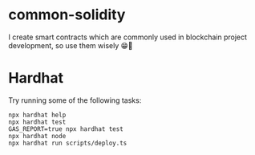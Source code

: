 # common-solidity
I create smart contracts which are commonly used in blockchain project development, so use them wisely 😁🤩

#  Hardhat 

Try running some of the following tasks:

```shell
npx hardhat help
npx hardhat test
GAS_REPORT=true npx hardhat test
npx hardhat node
npx hardhat run scripts/deploy.ts
```

